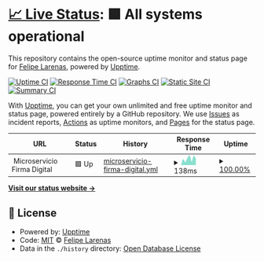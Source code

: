 # [📈 Live Status](https://Flarenaster.github.io/upptime): <!--live status--> **🟩 All systems operational**

This repository contains the open-source uptime monitor and status page for [Felipe Larenas](https://Flarenaster.github.io/upptime), powered by [Upptime](https://github.com/upptime/upptime).

[![Uptime CI](https://github.com/Flarenaster/upptime/workflows/Uptime%20CI/badge.svg)](https://github.com/Flarenaster/upptime/actions?query=workflow%3A%22Uptime+CI%22)
[![Response Time CI](https://github.com/Flarenaster/upptime/workflows/Response%20Time%20CI/badge.svg)](https://github.com/Flarenaster/upptime/actions?query=workflow%3A%22Response+Time+CI%22)
[![Graphs CI](https://github.com/Flarenaster/upptime/workflows/Graphs%20CI/badge.svg)](https://github.com/Flarenaster/upptime/actions?query=workflow%3A%22Graphs+CI%22)
[![Static Site CI](https://github.com/Flarenaster/upptime/workflows/Static%20Site%20CI/badge.svg)](https://github.com/Flarenaster/upptime/actions?query=workflow%3A%22Static+Site+CI%22)
[![Summary CI](https://github.com/Flarenaster/upptime/workflows/Summary%20CI/badge.svg)](https://github.com/Flarenaster/upptime/actions?query=workflow%3A%22Summary+CI%22)

With [Upptime](https://upptime.js.org), you can get your own unlimited and free uptime monitor and status page, powered entirely by a GitHub repository. We use [Issues](https://github.com/Flarenaster/upptime/issues) as incident reports, [Actions](https://github.com/Flarenaster/upptime/actions) as uptime monitors, and [Pages](https://Flarenaster.github.io/upptime) for the status page.

<!--start: status pages-->
<!-- This summary is generated by Upptime (https://github.com/upptime/upptime) -->
<!-- Do not edit this manually, your changes will be overwritten -->
<!-- prettier-ignore -->
| URL | Status | History | Response Time | Uptime |
| --- | ------ | ------- | ------------- | ------ |
| <img alt="" src="https://icons.duckduckgo.com/ip3/null.ico" height="13"> Microservicio Firma Digital | 🟩 Up | [microservicio-firma-digital.yml](https://github.com/Flarenaster/upptime/commits/HEAD/history/microservicio-firma-digital.yml) | <details><summary><img alt="Response time graph" src="./graphs/microservicio-firma-digital/response-time-week.png" height="20"> 138ms</summary><br><a href="https://Flarenaster.github.io/upptime/history/microservicio-firma-digital"><img alt="Response time 148" src="https://img.shields.io/endpoint?url=https%3A%2F%2Fraw.githubusercontent.com%2FFlarenaster%2Fupptime%2FHEAD%2Fapi%2Fmicroservicio-firma-digital%2Fresponse-time.json"></a><br><a href="https://Flarenaster.github.io/upptime/history/microservicio-firma-digital"><img alt="24-hour response time 189" src="https://img.shields.io/endpoint?url=https%3A%2F%2Fraw.githubusercontent.com%2FFlarenaster%2Fupptime%2FHEAD%2Fapi%2Fmicroservicio-firma-digital%2Fresponse-time-day.json"></a><br><a href="https://Flarenaster.github.io/upptime/history/microservicio-firma-digital"><img alt="7-day response time 138" src="https://img.shields.io/endpoint?url=https%3A%2F%2Fraw.githubusercontent.com%2FFlarenaster%2Fupptime%2FHEAD%2Fapi%2Fmicroservicio-firma-digital%2Fresponse-time-week.json"></a><br><a href="https://Flarenaster.github.io/upptime/history/microservicio-firma-digital"><img alt="30-day response time 142" src="https://img.shields.io/endpoint?url=https%3A%2F%2Fraw.githubusercontent.com%2FFlarenaster%2Fupptime%2FHEAD%2Fapi%2Fmicroservicio-firma-digital%2Fresponse-time-month.json"></a><br><a href="https://Flarenaster.github.io/upptime/history/microservicio-firma-digital"><img alt="1-year response time 148" src="https://img.shields.io/endpoint?url=https%3A%2F%2Fraw.githubusercontent.com%2FFlarenaster%2Fupptime%2FHEAD%2Fapi%2Fmicroservicio-firma-digital%2Fresponse-time-year.json"></a></details> | <details><summary><a href="https://Flarenaster.github.io/upptime/history/microservicio-firma-digital">100.00%</a></summary><a href="https://Flarenaster.github.io/upptime/history/microservicio-firma-digital"><img alt="All-time uptime 100.00%" src="https://img.shields.io/endpoint?url=https%3A%2F%2Fraw.githubusercontent.com%2FFlarenaster%2Fupptime%2FHEAD%2Fapi%2Fmicroservicio-firma-digital%2Fuptime.json"></a><br><a href="https://Flarenaster.github.io/upptime/history/microservicio-firma-digital"><img alt="24-hour uptime 100.00%" src="https://img.shields.io/endpoint?url=https%3A%2F%2Fraw.githubusercontent.com%2FFlarenaster%2Fupptime%2FHEAD%2Fapi%2Fmicroservicio-firma-digital%2Fuptime-day.json"></a><br><a href="https://Flarenaster.github.io/upptime/history/microservicio-firma-digital"><img alt="7-day uptime 100.00%" src="https://img.shields.io/endpoint?url=https%3A%2F%2Fraw.githubusercontent.com%2FFlarenaster%2Fupptime%2FHEAD%2Fapi%2Fmicroservicio-firma-digital%2Fuptime-week.json"></a><br><a href="https://Flarenaster.github.io/upptime/history/microservicio-firma-digital"><img alt="30-day uptime 100.00%" src="https://img.shields.io/endpoint?url=https%3A%2F%2Fraw.githubusercontent.com%2FFlarenaster%2Fupptime%2FHEAD%2Fapi%2Fmicroservicio-firma-digital%2Fuptime-month.json"></a><br><a href="https://Flarenaster.github.io/upptime/history/microservicio-firma-digital"><img alt="1-year uptime 100.00%" src="https://img.shields.io/endpoint?url=https%3A%2F%2Fraw.githubusercontent.com%2FFlarenaster%2Fupptime%2FHEAD%2Fapi%2Fmicroservicio-firma-digital%2Fuptime-year.json"></a></details>

<!--end: status pages-->

[**Visit our status website →**](https://Flarenaster.github.io/upptime)

## 📄 License

- Powered by: [Upptime](https://github.com/upptime/upptime)
- Code: [MIT](./LICENSE) © [Felipe Larenas](https://Flarenaster.github.io/upptime)
- Data in the `./history` directory: [Open Database License](https://opendatacommons.org/licenses/odbl/1-0/)
